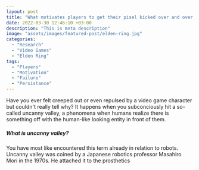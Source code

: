 ```yaml
---
layout: post
title: "What motivates players to get their pisel kicked over and over again?"
date: 2022-03-30 12:46:10 +03:00
description: "This is meta description"
image: "assets/images/featured-post/elden-ring.jpg"
categories: 
  - "Research"
  - "Video Games"
  - "Elden Ring"
tags:
  - "Players"
  - "Motivation"
  - "Failure"
  - "Persistance"
---
```


Have you ever felt creeped out or even repulsed by a video game character but couldn't really tell why? It happens when you subconciously hit a so-called uncanny valley, a phenomena when humans realize there is something off with the human-like looking entity in front of them.

##### What is uncanny valley?
You have most like encountered this term already in relation to robots. Uncanny valley was coined by a Japanese robotics professor Masahiro Mori in the 1970s. He attached it to the prosthetics 
